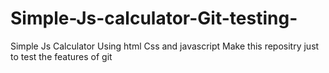 # Simple-Js-calculator-Git-testing-
Simple Js Calculator Using html Css and javascript
Make this repositry just to test the features of git

